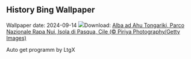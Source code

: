 ## History Bing Wallpaper
Wallpaper date: 2024-09-14
![](https://www.bing.com/th?id=OHR.RapaNuiSunrise_IT-IT0245342035_UHD.jpg&w=1000)Download: [Alba ad Ahu Tongariki, Parco Nazionale Rapa Nui, Isola di Pasqua, Cile (© Piriya Photography/Getty Images)](https://www.bing.com/th?id=OHR.RapaNuiSunrise_IT-IT0245342035_UHD.jpg)

Auto get programm by LtgX
